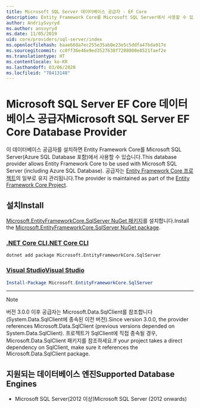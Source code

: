```yaml
---
title: Microsoft SQL Server 데이터베이스 공급자 - EF Core
description: Entity Framework Core를 Microsoft SQL Server에서 사용할 수 있도록 허용하는 데이터베이스 공급자에 관한 문서
author: AndriySvyryd
ms.author: ansvyryd
ms.date: 11/05/2019
uid: core/providers/sql-server/index
ms.openlocfilehash: baae668a7ec255e35ab0e23e5c5ddfa47bda917e
ms.sourcegitcommit: cc0ff36e46e9ed3527638f7208000e8521faef2e
ms.translationtype: HT
ms.contentlocale: ko-KR
ms.lasthandoff: 03/06/2020
ms.locfileid: "78413148"
---
```

# <a name="microsoft-sql-server-ef-core-database-provider"></a><span data-ttu-id="8b285-103">Microsoft SQL Server EF Core 데이터베이스 공급자</span><span class="sxs-lookup"><span data-stu-id="8b285-103">Microsoft SQL Server EF Core Database Provider</span></span>

<span data-ttu-id="8b285-104">이 데이터베이스 공급자를 설치하면 Entity Framework Core를 Microsoft SQL Server(Azure SQL Database 포함)에서 사용할 수 있습니다.</span><span class="sxs-lookup"><span data-stu-id="8b285-104">This database provider allows Entity Framework Core to be used with Microsoft SQL Server (including Azure SQL Database).</span></span> <span data-ttu-id="8b285-105">공급자는 [Entity Framework Core 프로젝트](https://github.com/aspnet/EntityFrameworkCore)의 일부로 유지 관리됩니다.</span><span class="sxs-lookup"><span data-stu-id="8b285-105">The provider is maintained as part of the [Entity Framework Core Project](https://github.com/aspnet/EntityFrameworkCore).</span></span>

## <a name="install"></a><span data-ttu-id="8b285-106">설치</span><span class="sxs-lookup"><span data-stu-id="8b285-106">Install</span></span>

<span data-ttu-id="8b285-107">[Microsoft.EntityFrameworkCore.SqlServer NuGet 패키지](https://www.nuget.org/packages/Microsoft.EntityFrameworkCore.SqlServer/)를 설치합니다.</span><span class="sxs-lookup"><span data-stu-id="8b285-107">Install the [Microsoft.EntityFrameworkCore.SqlServer NuGet package](https://www.nuget.org/packages/Microsoft.EntityFrameworkCore.SqlServer/).</span></span>

### <a name="net-core-cli"></a>[<span data-ttu-id="8b285-108">.NET Core CLI</span><span class="sxs-lookup"><span data-stu-id="8b285-108">.NET Core CLI</span></span>](#tab/dotnet-core-cli)

```dotnetcli
dotnet add package Microsoft.EntityFrameworkCore.SqlServer
```

### <a name="visual-studio"></a>[<span data-ttu-id="8b285-109">Visual Studio</span><span class="sxs-lookup"><span data-stu-id="8b285-109">Visual Studio</span></span>](#tab/vs)

``` powershell
Install-Package Microsoft.EntityFrameworkCore.SqlServer
```

***

> [!NOTE]
> <span data-ttu-id="8b285-110">버전 3.0.0 이후 공급자는 Microsoft.Data.SqlClient를 참조합니다(System.Data.SqlClient에 종속된 이전 버전).</span><span class="sxs-lookup"><span data-stu-id="8b285-110">Since version 3.0.0, the provider references Microsoft.Data.SqlClient (previous versions depended on System.Data.SqlClient).</span></span> <span data-ttu-id="8b285-111">프로젝트가 SqlClient에 직접 종속될 경우, Microsoft.Data.SqlClient 패키지를 참조하세요.</span><span class="sxs-lookup"><span data-stu-id="8b285-111">If your project takes a direct dependency on SqlClient, make sure it references the Microsoft.Data.SqlClient package.</span></span>

## <a name="supported-database-engines"></a><span data-ttu-id="8b285-112">지원되는 데이터베이스 엔진</span><span class="sxs-lookup"><span data-stu-id="8b285-112">Supported Database Engines</span></span>

* <span data-ttu-id="8b285-113">Microsoft SQL Server(2012 이상)</span><span class="sxs-lookup"><span data-stu-id="8b285-113">Microsoft SQL Server (2012 onwards)</span></span>
